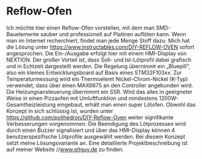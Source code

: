 # Reflow-Ofen

Ich möchte hier einen Reflow-Ofen vorstellen, mit dem man SMD-Bauelemente sauber und professionell auf Platinen auflöten kann. Wenn man im Internet recherchiert, findet man jede Menge Stoff dazu. Mich hat die Lösung unter https://www.instructables.com/DIY-REFLOW-OVEN sofort angesprochen. Die Ein-/Ausgabe erfolgt hier mit einem HMI-Display von NEXTION. Der großer Vorteil ist, dass Soll- und Ist-Lötprofil dabei grafisch und in Echtzeit dargestellt werden. Die Regelung übernimmt ein „Bluepill“, also ein kleines Entwicklungsboard auf Basis eines STM32F103xx. Zur Temperaturmessung wird ein Thermoelemt Nickel-Chrom-Nickel (K-Typ) verwendet, dass über einen MAX6675 an den Controller angebunden wird. Die Heizungsansteuerung übernimmt ein SSR. Wird das alles in geeigneter Weise in einen Pizzaofen mit Umluftfunktion und mindestens 1200W-Gesamtheizleistung eingebaut, erhält man einen super Lötofen. Obwohl das Konzept in sich schlüssig ist, wurden unter https://github.com/polihedron/DIY-Reflow-Oven weiter signifikante Verbesserungen vorgenommen. Die Beendigung des Lötprozesses wird durch einen Buzzer signalisiert und über das HMI-Display können 4 benutzerspezifische Lötprofile ausgewählt werden. Bei diesem Konzept setzt meine Lösungsvariante an. Eine detaillierte Projektbeschreibung ist auf meiner Website //www.eltguy.de zu finden.
